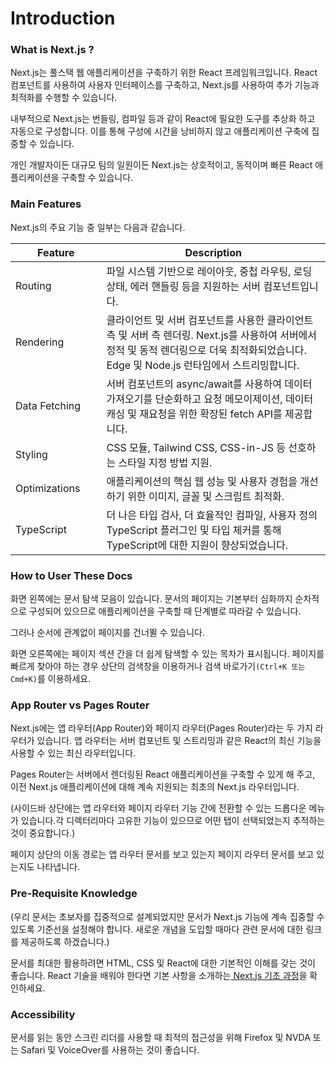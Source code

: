 # Introduction

### What is Next.js ?

Next.js는 풀스택 웹 애플리케이션을 구축하기 위한 React 프레임워크입니다. React 컴포넌트를 사용하여 사용자 인터페이스를 구축하고, Next.js를 사용하여 추가 기능과 최적화를 수행할 수 있습니다.

내부적으로 Next.js는 번들링, 컴파일 등과 같이 React에 필요한 도구를 추상화 하고 자동으로 구성합니다. 이를 통해 구성에 시간을 낭비하지 않고 애플리케이션 구축에 집중할 수 있습니다.

개인 개발자이든 대규모 팀의 일원이든 Next.js는 상호적이고, 동적이며 빠른 React 애플리케이션을 구축할 수 있습니다.



### Main Features

Next.js의 주요 기능 중 일부는 다음과 같습니다.

<table><thead><tr><th width="129.5">Feature</th><th>Description</th></tr></thead><tbody><tr><td>Routing</td><td>파일 시스템 기반으로 레이아웃, 중첩 라우팅, 로딩 상태, 에러 핸들링 등을 지원하는 서버 컴포넌트입니다.</td></tr><tr><td>Rendering</td><td>클라이언트 및 서버 컴포넌트를 사용한 클라이언트 측 및 서버 측 렌더링. Next.js를 사용하여 서버에서 정적 및 동적 렌더링으로 더욱 최적화되었습니다. Edge 및 Node.js 런타임에서 스트리밍합니다.</td></tr><tr><td>Data Fetching</td><td>서버 컴포넌트의 async/await를 사용하여 데이터 가져오기를 단순화하고 요청 메모이제이션, 데이터 캐싱 및 재요청을 위한 확장된 fetch API를 제공합니다.</td></tr><tr><td>Styling</td><td>CSS 모듈, Tailwind CSS, CSS-in-JS 등 선호하는 스타일 지정 방법 지원.</td></tr><tr><td>Optimizations</td><td>애플리케이션의 핵심 웹 성능 및 사용자 경험을 개선하기 위한 이미지, 글꼴 및 스크립트 최적화.</td></tr><tr><td>TypeScript</td><td>더 나은 타입 검사, 더 효율적인 컴파일, 사용자 정의 TypeScript 플러그인 및 타입 체커를 통해 TypeScript에 대한 지원이 향상되었습니다.</td></tr></tbody></table>



### How to User These Docs

화면 왼쪽에는 문서 탐색 모음이 있습니다. 문서의 페이지는 기본부터 심화까지 순차적으로 구성되어 있으므로 애플리케이션을 구축할 때 단계별로 따라갈 수 있습니다.

그러나 순서에 관계없이 페이지를 건너뛸 수 있습니다.

화면 오른쪽에는 페이지 섹션 간을 더 쉽게 탐색할 수 있는 목차가 표시됩니다. 페이지를 빠르게 찾아야 하는 경우 상단의 검색창을 이용하거나 검색 바로가기`(Ctrl+K 또는 Cmd+K)`를 이용하세요.

###

### App Router vs Pages Router

Next.js에는 앱 라우터(App Router)와 페이지 라우터(Pages Router)라는 두 가지 라우터가 있습니다. 앱 라우터는 서버 컴포넌트 및 스트리밍과 같은 React의 최신 기능을 사용할 수 있는 최신 라우터입니다.

Pages Router는 서버에서 렌더링된 React 애플리케이션을 구축할 수 있게 해 주고, 이전 Next.js 애플리케이션에 대해 계속 지원되는 최초의 Next.js 라우터입니다.

(사이드바 상단에는 앱 라우터와 페이지 라우터 기능 간에 전환할 수 있는 드롭다운 메뉴가 있습니다.각 디렉터리마다 고유한 기능이 있으므로 어떤 탭이 선택되었는지 추적하는 것이 중요합니다.)

페이지 상단의 이동 경로는 앱 라우터 문서를 보고 있는지 페이지 라우터 문서를 보고 있는지도 나타냅니다.



### Pre-Requisite Knowledge <a href="#pre-requisite-knowledge" id="pre-requisite-knowledge"></a>

(우리 문서는 초보자를 집중적으로 설계되었지만 문서가 Next.js 기능에 계속 집중할 수 있도록 기준선을 설정해야 합니다. 새로운 개념을 도입할 때마다 관련 문서에 대한 링크를 제공하도록 하겠습니다.)

문서를 최대한 활용하려면 HTML, CSS 및 React에 대한 기본적인 이해를 갖는 것이 좋습니다. React 기술을 배워야 한다면 기본 사항을 소개하는[ Next.js 기초 과정](https://nextjs.org/learn/foundations/about-nextjs)을 확인하세요.



### Accessibility

문서를 읽는 동안 스크린 리더를 사용할 때 최적의 접근성을 위해 Firefox 및 NVDA 또는 Safari 및 VoiceOver를 사용하는 것이 좋습니다.

